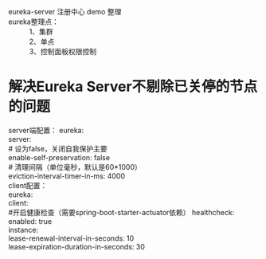 eureka-server 注册中心 demo 整理  
eureka整理点：  
&emsp;&emsp;&emsp;1、集群   
&emsp;&emsp;&emsp;2、单点    
&emsp;&emsp;&emsp;3、控制面板权限控制    



# 解决Eureka Server不剔除已关停的节点的问题  
server端配置： 
eureka:  
    server:  
        # 设为false，关闭自我保护主要  
        enable-self-preservation: false  
        # 清理间隔（单位毫秒，默认是60*1000）  
        eviction-interval-timer-in-ms: 4000  
client配置：    
eureka:   
    client:  
      #开启健康检查（需要spring-boot-starter-actuator依赖）
      healthcheck:  
        enabled: true  
    instance:  
        lease-renewal-interval-in-seconds: 10  
        lease-expiration-duration-in-seconds: 30  
